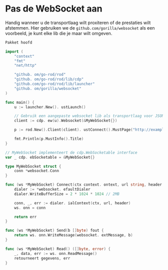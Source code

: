 # Pas de WebSocket aan

Handig wanneer u de transportlaag wilt proxiteren of de prestaties wilt afstemmen. Hier gebruiken we de `github.com/gorilla/websocket` als een voorbeeld, je kunt elke lib die je maar wilt omgeven.

```go
Pakket hoofd

import (
    "context"
    "fmt"
    "net/http"

    "github. om/go-rod/rod"
    "github. om/go-rod/rod/lib/cdp"
    "github.com/go-rod/rod/lib/launcher"
    "github. om/gorilla/websocket"
)

func main() {
    u := launcher.New(). ustLaunch()

    // Gebruik een aangepaste websocket lib als transportlaag voor JSON-RPC
    client := cdp. ew(u).Websocket(&MyWebSocket{})

    p := rod.New().Client(client). ustConnect().MustPage("http://example.com")

    fmt.Println(p.MustInfo().Title)
}

// MyWebSocket implementeert de cdp.WebSocketable interface
var _ cdp. ebSocketable = &MyWebSocket{}

type MyWebSocket struct {
    conn *websocket.Conn
}

func (ws *MyWebSocket) Connect(ctx context. ontext, url string, header http.Header) fout {
    dialer := *websocket. efaultDialer
    dialer.WriteBufferSize = 2 * 1024 * 1024 // 2MB

    conn, _, err := dialer. ialContext(ctx, url, header)
    ws. onn = conn

    return err
}

func (ws *MyWebSocket) Send(b []byte) fout {
    return ws. onn.WriteMessage(websocket. extMessage, b)
}

func (ws *MyWebSocket) Read() ([]byte, error) {
    _, data, err := ws. onn.ReadMessage()
    retourneert gegevens, err
}
```
